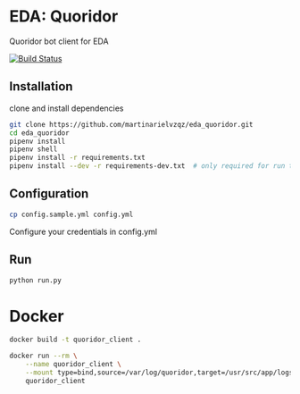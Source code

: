 # EDA: Quoridor
Quoridor bot client for EDA

[![Build Status](https://app.travis-ci.com/martinarielvzqz/eda_quoridor.svg?token=Cn4W6Wq2fytkMsceRcpS&branch=main)](https://app.travis-ci.com/martinarielvzqz/eda_quoridor)

## Installation
clone and install dependencies

```sh
git clone https://github.com/martinarielvzqz/eda_quoridor.git
cd eda_quoridor
pipenv install
pipenv shell
pipenv install -r requirements.txt
pipenv install --dev -r requirements-dev.txt  # only required for run tests
```

## Configuration
```sh
cp config.sample.yml config.yml
```
Configure your credentials in config.yml


## Run
```sh
python run.py
```


# Docker

```sh
docker build -t quoridor_client .
```

```sh
docker run --rm \
    --name quoridor_client \
    --mount type=bind,source=/var/log/quoridor,target=/usr/src/app/logs \
    quoridor_client
```
